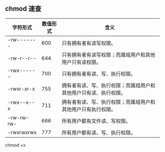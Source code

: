 ## chmod 速查

字符形式 | 数值形式 | 含义
-----|------|---
-rw------- | 600 | 只有拥有者有读写权限。
-rw-r--r-- | 644 | 只有拥有者有读写权限；而属组用户和其他用户只有读权限。
-rwx------ | 700 | 只有拥有者有读、写、执行权限。
-rwxr-xr-x | 755 | 拥有者有读、写、执行权限；而属组用户和其他用户只有读、执行权限。
-rwx--x--x | 711 | 拥有者有读、写、执行权限；而属组用户和其他用户只有执行权限。
-rw-rw-rw- | 666 | 所有用户都有文件读、写权限。
-rwxrwxrwx | 777 | 所有用户都有读、写、执行权限。

chmod +x